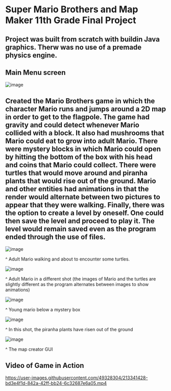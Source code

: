 # Super Mario Brothers and Map Maker 11th Grade Final Project
## Project was built from scratch with buildin Java graphics. Therw was no use of a premade physics engine.

## Main Menu screen
![image](https://user-images.githubusercontent.com/49328304/213336352-30991512-dd1c-49b6-8c13-dba5469b258d.png)

## Created the Mario Brothers game in which the character Mario runs and jumps around a 2D map in order to get to the flagpole. The game had gravity and could detect whenever Mario collided with a block. It also had mushrooms that Mario could eat to grow into adult Mario. There were mystery blocks in which Mario could open by hitting the bottom of the box with his head and coins that Mario could collect. There were turtles that would move around and piranha plants that would rise out of the ground. Mario and other entities had animations in that the render would alternate between two pictures to appear that they were walking. Finally, there was the option to create a level by oneself. One could then save the level and proceed to play it. The level would remain saved even as the program ended through the use of files. 

![image](https://user-images.githubusercontent.com/49328304/213338879-b8980c18-4c10-471d-ba3a-68304168f7d1.png)

^ Adult Mario walking and about to encounter some turtles. 

![image](https://user-images.githubusercontent.com/49328304/213339270-16177ab9-5c56-49ad-aa20-bdd9b6ca2bd3.png)

^ Adult Mario in a different shot (the images of Mario and the turtles are slightly different as the program alternates between images to show animations)

![image](https://user-images.githubusercontent.com/49328304/213339320-89481426-a81a-4c5c-96be-df9e8129c97b.png)

^ Young mario below a mystery box

![image](https://user-images.githubusercontent.com/49328304/213339363-a5a4b36c-5892-44e0-89c2-034970d6f827.png)

^ In this shot, the piranha plants have risen out of the ground

![image](https://user-images.githubusercontent.com/49328304/213339423-50f23a3b-b128-4fef-9df6-00c7761d81b3.png)

^ The map creator GUI

## Video of Game in Action

https://user-images.githubusercontent.com/49328304/213341428-bd3e4f1d-842a-42ff-bb24-6c32687e6a05.mp4




